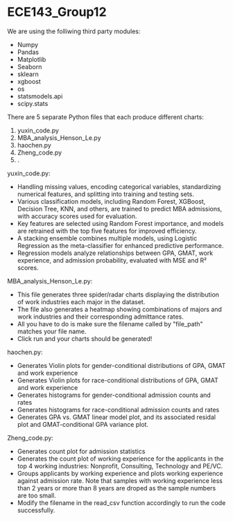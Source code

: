 # ECE143_Group12

We are using the folliwing third party modules:
- Numpy
- Pandas
- Matplotlib
- Seaborn
- sklearn
- xgboost
- os
- statsmodels.api
- scipy.stats

There are 5 separate Python files that each produce different charts:
1) yuxin_code.py
2) MBA_analysis_Henson_Le.py
3) haochen.py
4) Zheng_code.py
5) .

yuxin_code.py:
- Handling missing values, encoding categorical variables, standardizing numerical features, and splitting into training and testing sets.
- Various classification models, including Random Forest, XGBoost, Decision Tree, KNN, and others, are trained to predict MBA admissions, with accuracy scores used for evaluation.
- Key features are selected using Random Forest importance, and models are retrained with the top five features for improved efficiency.
- A stacking ensemble combines multiple models, using Logistic Regression as the meta-classifier for enhanced predictive performance.
- Regression models analyze relationships between GPA, GMAT, work experience, and admission probability, evaluated with MSE and R² scores.

MBA_analysis_Henson_Le.py:
- This file generates three spider/radar charts displaying the distribution of work industries each major in the dataset.
- The file also generates a heatmap showing combinations of majors and work industries and their corresponding admittance rates.
- All you have to do is make sure the filename called by "file_path" matches your file name.
- Click run and your charts should be generated!

haochen.py:
- Generates Violin plots for gender-conditional distributions of GPA, GMAT and work experience
- Generates Violin plots for race-conditional distributions of GPA, GMAT and work experience
- Generates histograms for gender-conditional admission counts and rates
- Generates histograms for race-conditional admission counts and rates
- Generates GPA vs. GMAT linear model plot, and its associated residal plot and GMAT-conditional GPA variance plot.

Zheng_code.py:
- Generates count plot for admission statistics
- Generates the count plot of working experience for the applicants in the top 4 working industries: Nonprofit, Consulting, Technology and PE/VC.
- Groups applicants by working experience and plots working experience against admission rate. Note that samples with working experience less than 2 years or more than 8 years are droped as the sample numbers are too small.
- Modify the filename in the read_csv function accordingly to run the code successfully.

  

